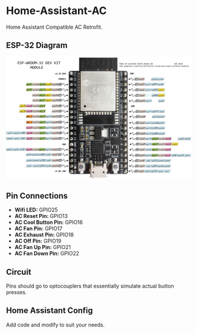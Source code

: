 # Home-Assistant-AC
Home Assistant Compatible AC Retrofit.

## ESP-32 Diagram
<img src="https://github.com/brahmah/Home-Assistant-AC/blob/master/c657835e84aaf91832a770ea0d7d0767.jpg">

## Pin Connections
* **Wifi LED:** GPIO25
* **AC Reset Pin:** GPIO13
* **AC Cool Button Pin:** GPIO16
* **AC Fan Pin:** GPIO17
* **AC Exhaust Pin:** GPIO18
* **AC Off Pin:** GPIO19
* **AC Fan Up Pin:** GPIO21
* **AC Fan Down Pin:** GPIO22

## Circuit
Pins should go to optocouplers that essentially simulate actual button presses.

## Home Assistant Config
Add code and modify to suit your needs.

